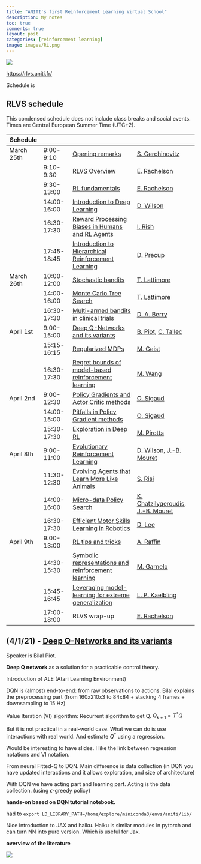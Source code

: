```yaml
---
title: "ANITI's first Reinforcement Learning Virtual School"
description: My notes
toc: true
comments: true
layout: post
categories: [reinforcement learning]
image: images/RL.png
---
```




![](https://d1keuthy5s86c8.cloudfront.net/static/ems/upload/img/72947a097165dcd24a6f700e2f28d690.png)

https://rlvs.aniti.fr/

Schedule is 

## RLVS schedule

This condensed schedule does not include class breaks and social events. Times are Central European Summer Time (UTC+2).

| Schedule   |             |                                                              |                                                              |
| ---------- | ----------- | ------------------------------------------------------------ | ------------------------------------------------------------ |
| March 25th | 9:00-9:10   | [Opening remarks](https://rl-vs.github.io/rlvs2021/opening.html) | [S. Gerchinovitz](https://rl-vs.github.io/rlvs2021/sebastien-gerchinovitz.html) |
|            | 9:10-9:30   | [RLVS Overview](https://rl-vs.github.io/rlvs2021/rlvs-overview.html) | [E. Rachelson](https://rl-vs.github.io/rlvs2021/emmanuel-rachelson.html) |
|            | 9:30-13:00  | [RL fundamentals](https://rl-vs.github.io/rlvs2021/rl-fundamentals.html) | [E. Rachelson](https://rl-vs.github.io/rlvs2021/emmanuel-rachelson.html) |
|            | 14:00-16:00 | [Introduction to Deep Learning](https://rl-vs.github.io/rlvs2021/deep-learning.html) | [D. Wilson](https://rl-vs.github.io/rlvs2021/dennis-wilson.html) |
|            | 16:30-17:30 | [Reward Processing Biases in Humans and RL Agents](https://rl-vs.github.io/rlvs2021/human-behavioral-agents.html) | [I. Rish](https://rl-vs.github.io/rlvs2021/irina-rish.html)  |
|            | 17:45-18:45 | [Introduction to Hierarchical Reinforcement Learning](https://rl-vs.github.io/rlvs2021/hierarchical.html) | [D. Precup](https://rl-vs.github.io/rlvs2021/doina-precup.html) |
| March 26th | 10:00-12:00 | [Stochastic bandits](https://rl-vs.github.io/rlvs2021/stochastic-bandits.html) | [T. Lattimore](https://rl-vs.github.io/rlvs2021/tor-lattimore.html) |
|            | 14:00-16:00 | [Monte Carlo Tree Search](https://rl-vs.github.io/rlvs2021/mcts.html) | [T. Lattimore](https://rl-vs.github.io/rlvs2021/tor-lattimore.html) |
|            | 16:30-17:30 | [Multi-armed bandits in clinical trials](https://rl-vs.github.io/rlvs2021/clinical.html) | [D. A. Berry](https://rl-vs.github.io/rlvs2021/donald-berry.html) |
| April 1st  | 9:00-15:00  | [Deep Q-Networks and its variants](https://rl-vs.github.io/rlvs2021/dqn.html) | [B. Piot](https://rl-vs.github.io/rlvs2021/bilal-piot.html), [C. Tallec](https://rl-vs.github.io/rlvs2021/corentin-tallec.html) |
|            | 15:15-16:15 | [Regularized MDPs](https://rl-vs.github.io/rlvs2021/regularized-mdps.html) | [M. Geist](https://rl-vs.github.io/rlvs2021/matthieu-geist.html) |
|            | 16:30-17:30 | [Regret bounds of model-based reinforcement learning](https://rl-vs.github.io/rlvs2021/regret-bound.html) | [M. Wang](https://rl-vs.github.io/rlvs2021/mengdi-wang.html) |
| April 2nd  | 9:00-12:30  | [Policy Gradients and Actor Critic methods](https://rl-vs.github.io/rlvs2021/pg.html) | [O. Sigaud](https://rl-vs.github.io/rlvs2021/olivier-sigaud.html) |
|            | 14:00-15:00 | [Pitfalls in Policy Gradient methods](https://rl-vs.github.io/rlvs2021/pg-pitfalls.html) | [O. Sigaud](https://rl-vs.github.io/rlvs2021/olivier-sigaud.html) |
|            | 15:30-17:30 | [Exploration in Deep RL](https://rl-vs.github.io/rlvs2021/exploration.html) | [M. Pirotta](https://rl-vs.github.io/rlvs2021/matteo-pirotta.html) |
| April 8th  | 9:00-11:00  | [Evolutionary Reinforcement Learning](https://rl-vs.github.io/rlvs2021/evo-rl.html) | [D. Wilson](https://rl-vs.github.io/rlvs2021/dennis-wilson.html), [J.-B. Mouret](https://rl-vs.github.io/rlvs2021/jean-baptiste-mouret.html) |
|            | 11:30-12:30 | [Evolving Agents that Learn More Like Animals](https://rl-vs.github.io/rlvs2021/evolving-agents.html) | [S. Risi](https://rl-vs.github.io/rlvs2021/sebastian-risi.html) |
|            | 14:00-16:00 | [Micro-data Policy Search](https://rl-vs.github.io/rlvs2021/micro-data.html) | [K. Chatzilygeroudis](https://rl-vs.github.io/rlvs2021/konstantinos-chatzilygeroudis.html), [J.-B. Mouret](https://rl-vs.github.io/rlvs2021/jean-baptiste-mouret.html) |
|            | 16:30-17:30 | [Efficient Motor Skills Learning in Robotics](https://rl-vs.github.io/rlvs2021/efficient-motor.html) | [D. Lee](https://rl-vs.github.io/rlvs2021/dongheui-lee.html) |
| April 9th  | 9:00-13:00  | [RL tips and tricks](https://rl-vs.github.io/rlvs2021/tips-and-tricks.html) | [A. Raffin](https://rl-vs.github.io/rlvs2021/antonin-raffin.html) |
|            | 14:30-15:30 | [Symbolic representations and reinforcement learning](https://rl-vs.github.io/rlvs2021/symbolic.html) | [M. Garnelo](https://rl-vs.github.io/rlvs2021/marta-garnelo.html) |
|            | 15:45-16:45 | [Leveraging model-learning for extreme generalization](https://rl-vs.github.io/rlvs2021/model-learning.html) | [L. P. Kaelbling](https://rl-vs.github.io/rlvs2021/leslie-kaelbling.html) |
|            | 17:00-18:00 | RLVS wrap-up                                                 | [E. Rachelson](https://rl-vs.github.io/rlvs2021/emmanuel-rachelson.html) |

## (4/1/21) - [Deep Q-Networks and its variants](https://whova.com/embedded/session/rlstc_202011/1416824/?view=)



Speaker is Bilal Piot.

**Deep Q network** as a solution for a practicable control theory.

Introduction of ALE (Atari Learning Environment)

DQN is (almost) end-to-end: from raw observations to actions. Bilal explains the preprocessing part (from 160x210x3 to 84x84 + stacking 4 frames + downsampling to 15 Hz)

Value Iteration (VI) algorithm: Recurrent algorithm to get Q. $Q_{k+1}=T^*Q$

But it is not practical in a real-world case. What we can do is use interactions with real world. And estimate $Q^*$ using a regression.

Would be interesting to have slides. I like the link between regression notations and VI notation.

From neural Fitted-$Q$ to DQN. Main difference is data collection (in DQN you have updated interactions and it allows exploration, and size of architecture)

With DQN we have acting part and learning part. Acting is the data collection. (using $\epsilon$-greedy policy)



**hands-on based on DQN tutorial notebook.**

had to  `export LD_LIBRARY_PATH=/home/explore/miniconda3/envs/aniti/lib/`

Nice introduction to JAX and haiku. Haiku is similar modules in pytorch and can turn NN into pure version. Which is useful for Jax.



**overview of the literature**

![](https://kstatic.googleusercontent.com/files/f6b5f285173d4449285a8e812b8385f45c03f7104e1c41370a73e0c8558ff82d6a69e60962dd91c4972c444fd73bc4f98a06b5487eff5a037a37bc42f97cef3b)

